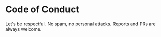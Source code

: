 # Code of Conduct
Let's be respectful. No spam, no personal attacks. Reports and PRs are always welcome.
